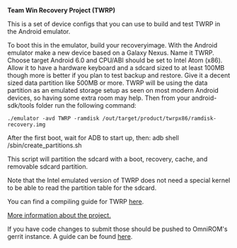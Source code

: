 **Team Win Recovery Project (TWRP)**

This is a set of device configs that you can use to build and test TWRP in the Android emulator.

To boot this in the emulator, build your recoveryimage. With the Android emulator make a new device based on a Galaxy Nexus. Name it TWRP. Choose target Android 6.0 and CPU/ABI should be set to Intel Atom (x86). Allow it to have a hardware keyboard and a sdcard sized to at least 100MB though more is better if you plan to test backup and restore. Give it a decent sized data partition like 500MB or more. TWRP will be using the data partition as an emulated storage setup as seen on most modern Android devices, so having some extra room may help. Then from your android-sdk/tools folder run the following command:

```
./emulator -avd TWRP -ramdisk /out/target/product/twrpx86/ramdisk-recovery.img
```

After the first boot, wait for ADB to start up, then: adb shell /sbin/create_partitions.sh

This script will partition the sdcard with a boot, recovery, cache, and removable sdcard partition.

Note that the Intel emulated version of TWRP does not need a special kernel to be able to read the partition table for the sdcard.

You can find a compiling guide for TWRP [here](http://forum.xda-developers.com/showthread.php?t=1943625 "Guide").

[More information about the project.](https://twrp.me/ "More Information")

If you have code changes to submit those should be pushed to OmniROM's gerrit instance.  A guide can be found [here](http://docs.omnirom.org/Contributing_code "Gerrit Guide").
